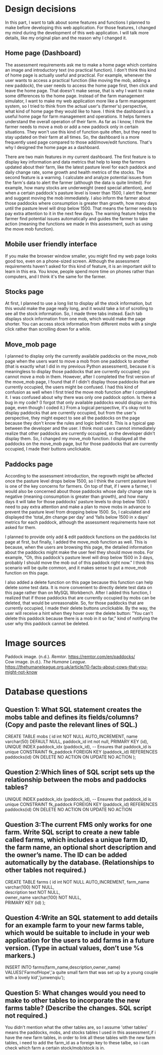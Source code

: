 # Design decisions

In this part, I want to talk about some features and functions I planned to make before developing this web application. For those features, I changed my mind during the development of this web application. I will talk more details, like my original plan and the reason why I changed it.

## Home page (Dashboard)

The assessment requirements ask me to make a home page which contains an image and introductory text (no practical function). I don't think this kind of home page is actually useful and practical. For example, whenever the user wants to access a practical function (like moving the mob, adding a new paddock), the user needs to access the home page first, then click and leave the home page. That doesn't make sense, that is why I want to make some differences to the home page. Instead of the farm management simulator, I want to make my web application more like a farm management system, so I tried to think from the actual user's (farmer's) perspective, what kind of home page they would like to have. I think the dashboard is a useful home page for farm management and operations. It helps farmers understand the overall operation of their farm. As far as I know, I think the farmer needs to move a mob or add a new paddock only in certain situations. They won't use this kind of function quite often, but they need to stay updated on their farm at all times. So, the dashboard is a more frequently used page compared to those add/move/edit functions. That's why I designed the home page as a dashboard.

There are two main features in my current dashboard. The first feature is to display key information and data metrics that help to keep the farmers updated about their farm, like the latest pasture level for each paddock and daily change rate, some growth and health metrics of the stocks. The second feature is a warning. I calculate and analyze potential issues from the farm's data to alert the farmer (although the data is quite limited). For example, how many stocks are underweight (need special attention), and when a certain paddock's pasture level is lower than 1500, I alert the farmer and suggest moving the mob immediately. I also inform the farmer about those paddocks where consumption is greater than growth, how many days until the pasture level will drop below 1500. That means the farmer needs to pay extra attention to it in the next few days. The warning feature helps the farmer find potential issues automatically and guides the farmer to take action (meaning the functions we made in this assessment, such as using the move mob function).

## Mobile user friendly interface

If you make the browser window smaller, you might find my web page looks good too, even on a phone-sized screen. Although the assessment requirements haven't asked for this kind of feature, it is an important skill to learn in this era. You know, people spend more time on phones rather than computers, and I think it's the same for the farmer.

## Stocks page

At first, I planned to use a long list to display all the stock information, but this would make the page really long, and it would take a lot of scrolling to see all the stock information. So, I made three tabs instead. Each tab displays stock information from one mob, which would make the page shorter. You can access stock information from different mobs with a single click rather than scrolling down for a while.

## Move_mob page

I planned to display only the currently available paddocks on the move_mob page when the users want to move a mob from one paddock to another (that is exactly what I did in my previous Python assessment), because it is meaningless to display those paddocks that are currently occupied; you cannot move a mob in them. However, after I completed the first version of the move_mob page, I found that if I didn't display those paddocks that are currently occupied, the users might be confused. I had this kind of confusion as well when I first tried the move mob function after I completed it. I was confused about why there was only one paddock option. Is there a bug in my code? (I forgot that only available paddocks would display on this page, even though I coded it.) From a logical perspective, it's okay not to display paddocks that are currently occupied, but from the user's perspective, they might expect to see all the paddocks on the page because they don't know the rules and logic behind it. This is a typical gap between the developer and the user. I think most users cannot immediately realize that other paddocks are currently occupied, so the developer didn't display them. So, I changed my move_mob function. I displayed all the paddocks on the move_mob page, but for those paddocks that are currently occupied, I made their buttons unclickable.

## Paddocks page

According to the assessment introduction, the regrowth might be affected once the pasture level drops below 1500, so I think the current pasture level is one of the key concerns for farmers. On top of that, if I were a farmer, I would also be concerned about those paddocks whose daily change rate is negative (meaning consumption is greater than growth), and how many days it will take for those paddocks' pasture levels to drop below 1500. I need to pay extra attention and make a plan to move mobs in advance to prevent the pasture level from dropping below 1500. So, I calculated and displayed the 'total_dm change per day' and 'falls below 1500 in x days' metrics for each paddock, although the assessment requirements have not asked for them.

I planned to provide only add & edit paddock functions on the paddocks list page at first, but finally, I added the move_mob function as well. This is because, when the users are browsing this page, the detailed information about the paddocks might make the user feel they should move mobs. For example, "Oh, this paddock's pasture level will drop below 1500 in 3 days, probably I should move the mob out of this paddock right now." I think this scenario will be quite common, and it makes sense to put a move_mob function on this page.

I also added a delete function on this page because this function can help delete some test data. It is more convenient to directly delete test data on this page rather than on MySQL Workbench. After I added this function, I realized that if those paddocks that are currently occupied by mobs can be deleted, that would be unreasonable. So, for those paddocks that are currently occupied, I made their delete buttons unclickable. By the way, the user will receive a hint when they hover over the delete button: "You can't delete this paddock because there is a mob in it so far," kind of notifying the user why this paddock cannot be deleted.

# Image sources

Paddock image. (n.d.). *Remtor*. https://remtor.com/en/paddocks/  
Cow image. (n.d.). *The Humane League*. https://thehumaneleague.org.uk/article/10-facts-about-cows-that-you-might-not-know

# Database questions

## Question 1: What SQL statement creates the mobs table and defines its fields/columns? (Copy and paste the relevant lines of SQL.)

CREATE TABLE mobs (
	id int NOT NULL AUTO_INCREMENT,
	name varchar(50) DEFAULT NULL,
	paddock_id int not null,
	PRIMARY KEY (id),
    UNIQUE INDEX paddock_idx (paddock_id),	-- Ensures that paddock_id is unique
	CONSTRAINT fk_paddock
		FOREIGN KEY (paddock_id)
		REFERENCES paddocks(id)
		ON DELETE NO ACTION
		ON UPDATE NO ACTION
);

## Question 2:Which lines of SQL script sets up the relationship between the mobs and paddocks tables?

   UNIQUE INDEX paddock_idx (paddock_id),	-- Ensures that paddock_id is unique
	CONSTRAINT fk_paddock
		FOREIGN KEY (paddock_id)
		REFERENCES paddocks(id)
		ON DELETE NO ACTION
		ON UPDATE NO ACTION

## Question 3:The current FMS only works for one farm. Write SQL script to create a new table called farms, which includes a unique farm ID, the farm name, an optional short description and the owner’s name. The ID can be added automatically by the database. (Relationships to other tables not required.)

CREATE TABLE farms (
    id int NOT NULL AUTO_INCREMENT,
    farm_name varchar(100) NOT NULL,   
    description text NOT NULL,         
    owner_name varchar(100) NOT NULL,  
    PRIMARY KEY (id)
);

## Question 4:Write an SQL statement to add details for an example farm to your new farms table, which would be suitable to include in your web application for the users to add farms in a future version. (Type in actual values, don’t use %s markers.)

INSERT INTO farms(farm_name,description,owner_name)
VALUES('FarmofHope','a quite small farm that was set up by a young couple with a lovely kid','junwenqiu');

## Question 5: What changes would you need to make to other tables to incorporate the new farms table? (Describe the changes. SQL script not required.)

You didn't mention what the other tables are, so I assume 'other tables' means the paddocks, mobs, and stocks tables I used in this assessment,if i have the new farm tables, in order to link all these tables with the new farm tables, i need to add the farm_id as a foreign key to these talbe, so i can check which farm a certain stock/mob/stock is  in.